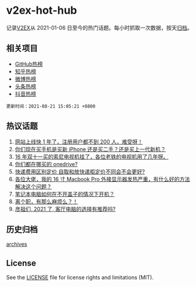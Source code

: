 # v2ex-hot-hub

 记录[V2EX](https://www.v2ex.com/)从 2021-01-06 日至今的热门话题。每小时抓取一次数据，按天[归档](archives)。
 
 ## 相关项目

- [GitHub热榜](https://github.com/lonnyzhang423/github-hot-hub)
- [知乎热榜](https://github.com/lonnyzhang423/zhihu-hot-hub)
- [微博热榜](https://github.com/lonnyzhang423/weibo-hot-hub)
- [头条热榜](https://github.com/lonnyzhang423/toutiao-hot-hub)
- [抖音热榜](https://github.com/lonnyzhang423/douyin-hot-hub)


 `更新时间：2021-08-21 15:05:21 +0800`

## 热议话题

1. [网站上线快 1 年了，注册用户都不到 200 人，难受呀！](https://www.v2ex.com/t/797038)
1. [你们现在买手机是买新 iPhone 还是买二手？还是买上一代新机？](https://www.v2ex.com/t/797055)
1. [16 年双十一买的索尼电视机挂了，各位老铁的电视机用了几年呀。](https://www.v2ex.com/t/797135)
1. [你们都在哪买的 onedrive?](https://www.v2ex.com/t/797138)
1. [快递费用区别定价 自取和放快递柜定价不同会不会更好?](https://www.v2ex.com/t/797080)
1. [各位大佬，我的 16 寸 Macbook Pro 外接显示器发热严重，有什么好的方法解决这个问题？](https://www.v2ex.com/t/797081)
1. [笔记本电脑如何在不开盖子的情况下开机？](https://www.v2ex.com/t/797056)
1. [离个职，有那么麻烦么？！](https://www.v2ex.com/t/797064)
1. [彦祖们, 2021 了, 客厅电脑的选择有推荐吗?](https://www.v2ex.com/t/797045)

## 历史归档

[archives](archives)

## License

See the [LICENSE](LICENSE) file for license rights and limitations (MIT).
